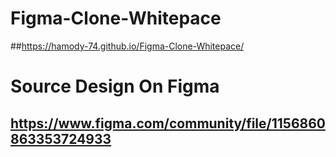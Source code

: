 # Figma-Clone-Whitepace
##https://hamody-74.github.io/Figma-Clone-Whitepace/
# Source Design On Figma
## https://www.figma.com/community/file/1156860863353724933
